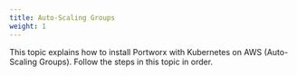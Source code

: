 ```yaml
---
title: Auto-Scaling Groups
weight: 1
---
```


This topic explains how to install Portworx with Kubernetes on AWS (Auto-Scaling Groups). Follow the steps in this topic in order.
